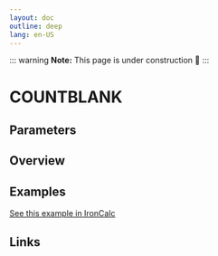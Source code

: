 ```yaml
---
layout: doc
outline: deep
lang: en-US
---
```


::: warning
**Note:** This page is under construction 🚧
:::

# COUNTBLANK

## Parameters

## Overview

## Examples

[See this example in IronCalc](https://app.ironcalc.com/?filename=countblank)

## Links